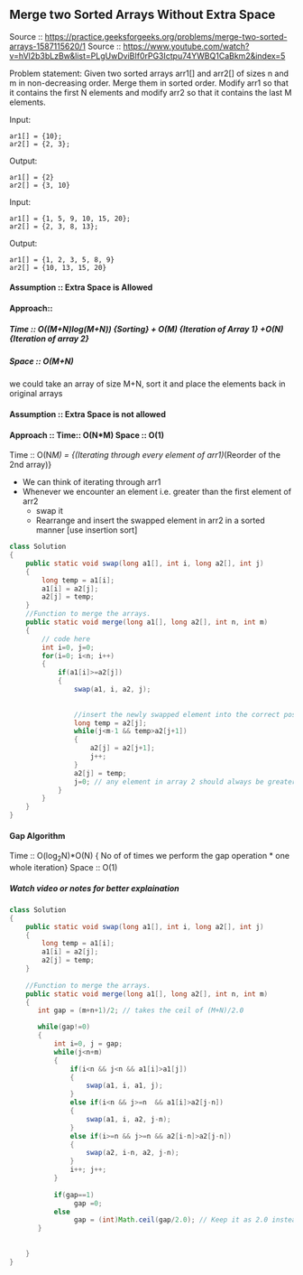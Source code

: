 ## Merge two Sorted Arrays Without Extra Space

Source :: https://practice.geeksforgeeks.org/problems/merge-two-sorted-arrays-1587115620/1
Source :: https://www.youtube.com/watch?v=hVl2b3bLzBw&list=PLgUwDviBIf0rPG3Ictpu74YWBQ1CaBkm2&index=5


Problem statement: Given two sorted arrays arr1[] and arr2[] of sizes n and m in non-decreasing order. 
Merge them in sorted order. 
Modify arr1 so that it contains the first N elements and 
modify arr2 so that it contains the last M elements.


Input: 
```
ar1[] = {10};
ar2[] = {2, 3};
```
Output: 
```
ar1[] = {2}
ar2[] = {3, 10}  
```

Input: 
```
ar1[] = {1, 5, 9, 10, 15, 20};
ar2[] = {2, 3, 8, 13};
```
Output: 
```
ar1[] = {1, 2, 3, 5, 8, 9}
ar2[] = {10, 13, 15, 20}
```

#### Assumption :: Extra Space is Allowed
#### Approach:: 
#####  Time :: O((M+N)log(M+N)) {Sorting} + O(M) {Iteration of Array 1} +O(N) {Iteration of array 2}
##### Space :: O(M+N)

we could take an array of size M+N, sort it and place the elements back in original arrays

#### Assumption :: Extra Space is not allowed
#### Approach :: Time:: O(N*M) Space :: O(1)

Time :: O(N*M) = {(Iterating through every element of arr1)*(Reorder of the 2nd array)}

- We can think of iterating through arr1
- Whenever we encounter an element i.e. greater than the first element of arr2
    - swap it
    - Rearrange and insert the swapped element in arr2 in a sorted manner [use insertion sort]

```java
class Solution
{
    public static void swap(long a1[], int i, long a2[], int j)
    {
        long temp = a1[i];
        a1[i] = a2[j];
        a2[j] = temp;
    }
    //Function to merge the arrays.
    public static void merge(long a1[], long a2[], int n, int m) 
    {
        // code here 
        int i=0, j=0;
        for(i=0; i<n; i++)
        {
            if(a1[i]>=a2[j]) 
            {
                swap(a1, i, a2, j);
                
                
                //insert the newly swapped element into the correct position of array 2
                long temp = a2[j];
                while(j<m-1 && temp>a2[j+1])
                {
                    a2[j] = a2[j+1];
                    j++;
                }
                a2[j] = temp;
                j=0; // any element in array 2 should always be greater than any element in array 1
            }
        }
    }
}


```

#### Gap Algorithm
Time :: O(log<sub>2</sub>N)*O(N)  { No of of times we perform the gap operation * one whole iteration}
Space :: O(1)

##### Watch video or notes for better explaination


```java
class Solution
{
    public static void swap(long a1[], int i, long a2[], int j)
    {
        long temp = a1[i];
        a1[i] = a2[j];
        a2[j] = temp;
    }
   
    //Function to merge the arrays.
    public static void merge(long a1[], long a2[], int n, int m) 
    {
       int gap = (m+n+1)/2; // takes the ceil of (M+N)/2.0

       while(gap!=0)
       {
           int i=0, j = gap;
           while(j<n+m)
           {
               if(i<n && j<n && a1[i]>a1[j])
               {
                   swap(a1, i, a1, j);
               }
               else if(i<n && j>=n  && a1[i]>a2[j-n])
               {
                   swap(a1, i, a2, j-n);
               }
               else if(i>=n && j>=n && a2[i-n]>a2[j-n])
               {
                   swap(a2, i-n, a2, j-n);
               }
               i++; j++;
           }
           
           if(gap==1)
                gap =0;
           else
                gap = (int)Math.ceil(gap/2.0); // Keep it as 2.0 instead of 2 ( we retain the fractional no. and then take ceiling)
       }
       
       
    }
}

```